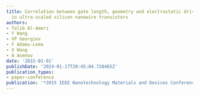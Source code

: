 ```yaml
---
title: Correlation between gate length, geometry and electrostatic driven performance
  in ultra-scaled silicon nanowire transistors
authors:
- Talib Al-Ameri
- Y Wang
- VP Georgiev
- F Adamu-Lema
- X Wang
- A Asenov
date: '2015-01-01'
publishDate: '2024-01-17T20:45:04.728465Z'
publication_types:
- paper-conference
publication: '*2015 IEEE Nanotechnology Materials and Devices Conference (NMDC)*'
---
```

